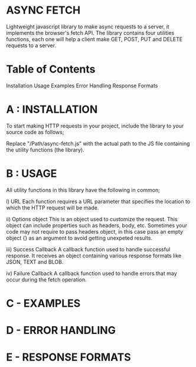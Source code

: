 # ASYNC FETCH
Lightweight javascript library to make async requests to a server, it implements the browser's fetch API.
The library contains four utilities functions, each one will help a client make GET, POST, PUT and DELETE requests to a server.

# Table of Contents
Installation
Usage
Examples
Error Handling
Response Formats

# A : INSTALLATION
To start making HTTP requests in your project, include the library to your source code as follows;

<script src="/Path/async-fetch.js"></script>

Replace "/Path/async-fetch.js" with the actual path to the JS file containing the utility functions (the library).

# B : USAGE
All utility functions in this library have the following in common;

i) URL
Each function requires a URL parameter that specifies the location to which the HTTP request will be made.

ii) Options object
This is an object used to customize the request. This object can include properties such as headers, body, etc.
Sometimes your code may not require to pass headers object, in this case pass an empty object {} as an argument to avoid getting unexpeted results.

iii) Success Callback
A callback function used to handle successful response. It receives an object containing various response formats like JSON, TEXT and BLOB.

iv) Failure Callback
A callback function used to handle errors that may occur during the fetch operation.

# C - EXAMPLES


# D - ERROR HANDLING


# E - RESPONSE FORMATS